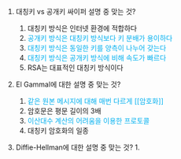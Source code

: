 1. 대칭키 vs 공개키 싸이퍼 설명 중 맞는 것?
	1. 대칭키 방식은 인터넷 환경에 적합하다
	2. <font color="#00b0f0">공개키 방식은 대칭키 방식보다 키 분배가 용이하다</font>
	3. <font color="#00b0f0">대칭키 방식은 동일한 키를 양측이 나누어 갖는다</font>
	4. <font color="#00b0f0">대칭키 방식은 공개키 방식에 비해 속도가 빠르다</font>
	5. RSA는 대표적인 대칭키 방식이다

2. El Gammal에 대한 설명 중 맞는 것?
	1. <font color="#00b0f0">같은 원본 메시지에 대해 매번 다르게 [[암호화]]</font> 
	2. 암호문은 평문 길이의 3배
	3. <font color="#00b0f0">이산대수 계산의 어려움을 이용한 프로토콜</font>
	4. 대칭키 암호화의 일종

3. Diffie-Hellman에 대한 설명 중 맞는 것?
	1. 